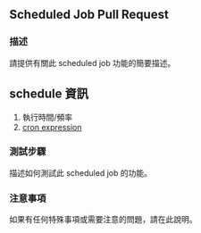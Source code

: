 ## Scheduled Job Pull Request

### 描述
請提供有關此 scheduled job 功能的簡要描述。

## schedule 資訊
1. 執行時間/頻率
2. [cron expression](https://docs.oracle.com/cd/E12058_01/doc/doc.1014/e12030/cron_expressions.htm)

### 測試步驟
描述如何測試此 scheduled job 的功能。

### 注意事項
如果有任何特殊事項或需要注意的問題，請在此說明。
